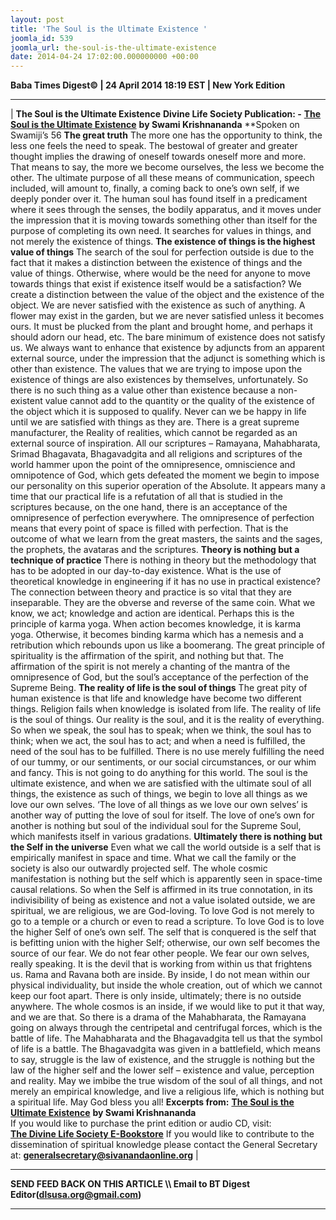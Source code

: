 ```yaml
---
layout: post
title: 'The Soul is the Ultimate Existence '
joomla_id: 539
joomla_url: the-soul-is-the-ultimate-existence
date: 2014-04-24 17:02:00.000000000 +00:00
---
```

**Baba Times Digest© | 24 April 2014 18:19 EST | New York Edition**
* * *
|
**The Soul is the Ultimate Existence**
**Divine Life Society Publication: -** [**The Soul is the Ultimate Existence**](http://www.swami-krishnananda.org/disc/disc_218.html) **by Swami Krishnananda**
**Spoken on Swamiji’s 56
**The great truth**
The more one has the opportunity to think, the less one feels the need to speak. The bestowal of greater and greater thought implies the drawing of oneself towards oneself more and more. That means to say, the more we become ourselves, the less we become the other. The ultimate purpose of all these means of communication, speech included, will amount to, finally, a coming back to one’s own self, if we deeply ponder over it. The human soul has found itself in a predicament where it sees through the senses, the bodily apparatus, and it moves under the impression that it is moving towards something other than itself for the purpose of completing its own need. It searches for values in things, and not merely the existence of things.
**The existence of things is the highest value of things**
The search of the soul for perfection outside is due to the fact that it makes a distinction between the existence of things and the value of things. Otherwise, where would be the need for anyone to move towards things that exist if existence itself would be a satisfaction? We create a distinction between the value of the object and the existence of the object. We are never satisfied with the existence as such of anything. A flower may exist in the garden, but we are never satisfied unless it becomes ours. It must be plucked from the plant and brought home, and perhaps it should adorn our head, etc.
The bare minimum of existence does not satisfy us. We always want to enhance that existence by adjuncts from an apparent external source, under the impression that the adjunct is something which is other than existence. The values that we are trying to impose upon the existence of things are also existences by themselves, unfortunately. So there is no such thing as a value other than existence because a non-existent value cannot add to the quantity or the quality of the existence of the object which it is supposed to qualify.
Never can we be happy in life until we are satisfied with things as they are. There is a great supreme manufacturer, the Reality of realities, which cannot be regarded as an external source of inspiration. All our scriptures – Ramayana, Mahabharata, Srimad Bhagavata, Bhagavadgita and all religions and scriptures of the world hammer upon the point of the omnipresence, omniscience and omnipotence of God, which gets defeated the moment we begin to impose our personality on this superior operation of the Absolute.
It appears many a time that our practical life is a refutation of all that is studied in the scriptures because, on the one hand, there is an acceptance of the omnipresence of perfection everywhere. The omnipresence of perfection means that every point of space is filled with perfection. That is the outcome of what we learn from the great masters, the saints and the sages, the prophets, the avataras and the scriptures.
**Theory is nothing but a technique of practice**
There is nothing in theory but the methodology that has to be adopted in our day-to-day existence. What is the use of theoretical knowledge in engineering if it has no use in practical existence? The connection between theory and practice is so vital that they are inseparable. They are the obverse and reverse of the same coin. What we know, we act; knowledge and action are identical. Perhaps this is the principle of karma yoga. When action becomes knowledge, it is karma yoga. Otherwise, it becomes binding karma which has a nemesis and a retribution which rebounds upon us like a boomerang.
The great principle of spirituality is the affirmation of the spirit, and nothing but that. The affirmation of the spirit is not merely a chanting of the mantra of the omnipresence of God, but the soul’s acceptance of the perfection of the Supreme Being.
**The reality of life is the soul of things**
The great pity of human existence is that life and knowledge have become two different things. Religion fails when knowledge is isolated from life. The reality of life is the soul of things. Our reality is the soul, and it is the reality of everything. So when we speak, the soul has to speak; when we think, the soul has to think; when we act, the soul has to act; and when a need is fulfilled, the need of the soul has to be fulfilled. There is no use merely fulfilling the need of our tummy, or our sentiments, or our social circumstances, or our whim and fancy. This is not going to do anything for this world.
The soul is the ultimate existence, and when we are satisfied with the ultimate soul of all things, the existence as such of things, we begin to love all things as we love our own selves. ‘The love of all things as we love our own selves’ is another way of putting the love of soul for itself. The love of one’s own for another is nothing but soul of the individual soul for the Supreme Soul, which manifests itself in various gradations.
**Ultimately there is nothing but the Self in the universe**
Even what we call the world outside is a self that is empirically manifest in space and time. What we call the family or the society is also our outwardly projected self. The whole cosmic manifestation is nothing but the self which is apparently seen in space-time causal relations. So when the Self is affirmed in its true connotation, in its indivisibility of being as existence and not a value isolated outside, we are spiritual, we are religious, we are God-loving.
To love God is not merely to go to a temple or a church or even to read a scripture. To love God is to love the higher Self of one’s own self. The self that is conquered is the self that is befitting union with the higher Self; otherwise, our own self becomes the source of our fear. We do not fear other people. We fear our own selves, really speaking. It is the devil that is working from within us that frightens us.
Rama and Ravana both are inside. By inside, I do not mean within our physical individuality, but inside the whole creation, out of which we cannot keep our foot apart. There is only inside, ultimately; there is no outside anywhere. The whole cosmos is an inside, if we would like to put it that way, and we are that.
So there is a drama of the Mahabharata, the Ramayana going on always through the centripetal and centrifugal forces, which is the battle of life. The Mahabharata and the Bhagavadgita tell us that the symbol of life is a battle. The Bhagavadgita was given in a battlefield, which means to say, struggle is the law of existence, and the struggle is nothing but the law of the higher self and the lower self – existence and value, perception and reality.
May we imbibe the true wisdom of the soul of all things, and not merely an empirical knowledge, and live a religious life, which is nothing but a spiritual life. May God bless you all!
**Excerpts from:**
[**The Soul is the Ultimate Existence**](http://www.swami-krishnananda.org/disc/disc_218.html) **by Swami Krishnananda**  
If you would like to purchase the print edition or audio CD, visit:   
 [**The Divine Life Society E-Bookstore**](http://www.dlshq.org/cgi-bin/store/commerce.cgi?category=krishnananda&cart_id=1394930528.401)
If you would like to contribute to the dissemination of spiritual knowledge please contact the General Secretary at:
**[generalsecretary@sivanandaonline.org](mailto:generalsecretary@sivanandaonline.org)**
 |
* * *
**SEND FEED BACK ON THIS ARTICLE \\\ Email to BT Digest Editor[](mailto:dlsusa.org@gmail.com?subject=DLS%20Posts)(dlsusa.org@gmail.com)**
* * *
  
